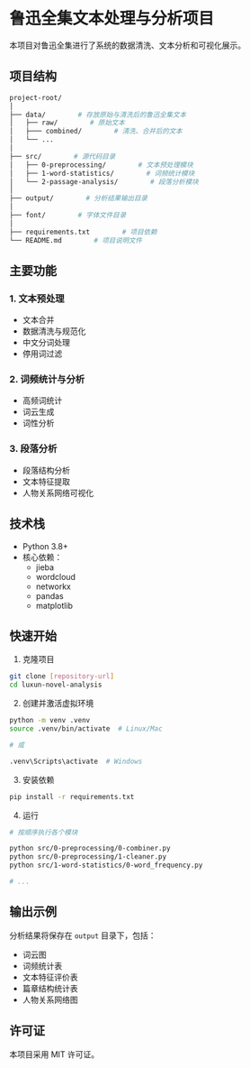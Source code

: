 # 鲁迅全集文本处理与分析项目

本项目对鲁迅全集进行了系统的数据清洗、文本分析和可视化展示。

## 项目结构

```bash
project-root/
│
├── data/        # 存放原始与清洗后的鲁迅全集文本
│   ├── raw/        # 原始文本
│   ├─── combined/        # 清洗、合并后的文本
│   └── ...
│
├── src/        # 源代码目录
│   ├── 0-preprocessing/        # 文本预处理模块
│   ├── 1-word-statistics/        # 词频统计模块
│   └── 2-passage-analysis/        # 段落分析模块
│
├── output/        # 分析结果输出目录
│
├── font/        # 字体文件目录
│
├── requirements.txt        # 项目依赖
└── README.md        # 项目说明文件
```

## 主要功能

### 1. 文本预处理
- 文本合并
- 数据清洗与规范化
- 中文分词处理
- 停用词过滤

### 2. 词频统计与分析
- 高频词统计
- 词云生成
- 词性分析

### 3. 段落分析
- 段落结构分析
- 文本特征提取
- 人物关系网络可视化

## 技术栈

- Python 3.8+
- 核心依赖：
  - jieba
  - wordcloud
  - networkx
  - pandas
  - matplotlib

## 快速开始

1. 克隆项目
```bash
git clone [repository-url]
cd luxun-novel-analysis
```

2. 创建并激活虚拟环境
```bash
python -m venv .venv
source .venv/bin/activate  # Linux/Mac

# 或

.venv\Scripts\activate  # Windows
```

3. 安装依赖
```bash
pip install -r requirements.txt
```

4. 运行
```bash
# 按顺序执行各个模块

python src/0-preprocessing/0-combiner.py
python src/0-preprocessing/1-cleaner.py
python src/1-word-statistics/0-word_frequency.py

# ...
```

## 输出示例

分析结果将保存在 `output` 目录下，包括：
- 词云图
- 词频统计表
- 文本特征评价表
- 篇章结构统计表
- 人物关系网络图

## 许可证

本项目采用 MIT 许可证。